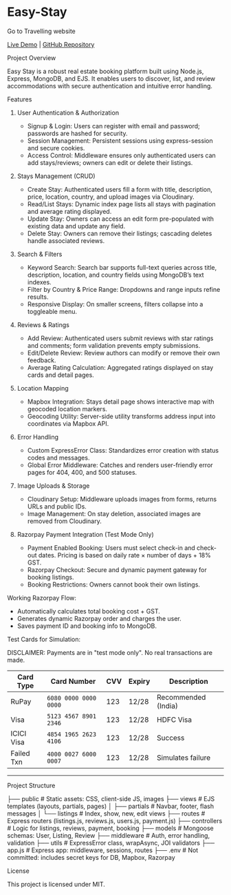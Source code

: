 # Easy-Stay
Go to Travelling website

[Live Demo](http://easy-stay-production.up.railway.app) | [GitHub Repository](https://github.com/Skate-16)



Project Overview

Easy Stay is a robust real estate booking platform built using Node.js, Express, MongoDB, and EJS. It enables users to discover, list, and review accommodations with secure authentication and intuitive error handling.



Features

1. User Authentication & Authorization
   - Signup & Login: Users can register with email and password; passwords are hashed for security.
   - Session Management: Persistent sessions using express-session and secure cookies.
   - Access Control: Middleware ensures only authenticated users can add stays/reviews; owners can edit or delete their listings.

2. Stays Management (CRUD)
   - Create Stay: Authenticated users fill a form with title, description, price, location, country, and upload images via Cloudinary.
   - Read/List Stays: Dynamic index page lists all stays with pagination and average rating displayed.
   - Update Stay: Owners can access an edit form pre-populated with existing data and update any field.
   - Delete Stay: Owners can remove their listings; cascading deletes handle associated reviews.

3. Search & Filters
   - Keyword Search: Search bar supports full-text queries across title, description, location, and country fields using MongoDB’s text indexes.
   - Filter by Country & Price Range: Dropdowns and range inputs refine results.
   - Responsive Display: On smaller screens, filters collapse into a toggleable menu.

4. Reviews & Ratings
   - Add Review: Authenticated users submit reviews with star ratings and comments; form validation prevents empty submissions.
   - Edit/Delete Review: Review authors can modify or remove their own feedback.
   - Average Rating Calculation: Aggregated ratings displayed on stay cards and detail pages.

5. Location Mapping
   - Mapbox Integration: Stays detail page shows interactive map with geocoded location markers.
   - Geocoding Utility: Server-side utility transforms address input into coordinates via Mapbox API.

6. Error Handling
   - Custom ExpressError Class: Standardizes error creation with status codes and messages.
   - Global Error Middleware: Catches and renders user-friendly error pages for 404, 400, and 500 statuses.

7. Image Uploads & Storage
   - Cloudinary Setup: Middleware uploads images from forms, returns URLs and public IDs.
   - Image Management: On stay deletion, associated images are removed from Cloudinary.

8. Razorpay Payment Integration (Test Mode Only)
   - Payment Enabled Booking: Users must select check-in and check-out dates. Pricing is based on daily rate × number of days + 18% GST.
   - Razorpay Checkout: Secure and dynamic payment gateway for booking listings.
   - Booking Restrictions: Owners cannot book their own listings.

Working Razorpay Flow:
   - Automatically calculates total booking cost + GST.
   - Generates dynamic Razorpay order and charges the user.
   - Saves payment ID and booking info to MongoDB.

Test Cards for Simulation:

DISCLAIMER: Payments are in "test mode only". No real transactions are made.

| Card Type | Card Number           | CVV | Expiry | Description           |
|-----------|------------------------|-----|--------|-----------------------|
| RuPay     | `6080 0000 0000 0000`  | 123 | 12/28  | Recommended (India) |
| Visa      | `5123 4567 8901 2346`  | 123 | 12/28  | HDFC Visa           |
| ICICI Visa| `4854 1965 2623 4106`  | 123 | 12/28  | Success             |
| Failed Txn| `4000 0027 6000 0007`  | 123 | 12/28  | Simulates failure   |

---

Project Structure

├── public # Static assets: CSS, client-side JS, images
├── views # EJS templates (layouts, partials, pages)
│ ├── partials # Navbar, footer, flash messages
│ └── listings # Index, show, new, edit views
├── routes # Express routers (listings.js, reviews.js, users.js, payment.js)
├── controllers # Logic for listings, reviews, payment, booking
├── models # Mongoose schemas: User, Listing, Review
├── middleware # Auth, error handling, validation
├── utils # ExpressError class, wrapAsync, JOI validators
├── app.js # Express app: middleware, sessions, routes
├── .env # Not committed: includes secret keys for DB, Mapbox, Razorpay


License

This project is licensed under MIT.


